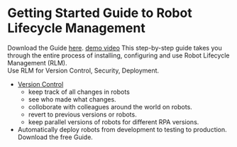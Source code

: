 # Getting Started Guide to Robot Lifecycle Management  
Download the Guide [here](https://github.com/KofaxRPA/Robot-Lifecycle-Management-Guide/releases).  [demo video](https://www.dropbox.com/s/vev2jc5ys6zy35g/20190402%20Intro%20to%20Robot%20Lifecycle%20Management.mp4?dl=0)
This step-by-step guide takes you through the entire process of installing, configuring and use Robot Lifecycle Management (RLM).  
Use RLM  for Version Control, Security, Deployment.
* [Version Control](https://en.wikipedia.org/wiki/Version_control)
   * keep track of all changes in robots 
   * see who made what changes.  
   * colloborate with colleagues around the world on robots.
   * revert to previous versions or robots.
   * keep parallel versions of robots for different RPA versions.
 * Automatically deploy robots from development to testing to production.  
 Download the free Guide.
